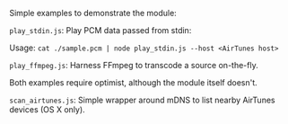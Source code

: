 Simple examples to demonstrate the module:

`play_stdin.js`: Play PCM data passed from stdin:

Usage: `cat ./sample.pcm | node play_stdin.js --host <AirTunes host>`

`play_ffmpeg.js`: Harness FFmpeg to transcode a source on-the-fly.

Both examples require optimist, although the module itself doesn't.

`scan_airtunes.js`: Simple wrapper around mDNS to list nearby AirTunes devices (OS X only).
